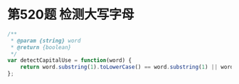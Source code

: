 # 第520题 检测大写字母

```javascript
/**
 * @param {string} word
 * @return {boolean}
 */
var detectCapitalUse = function(word) {
    return word.substring(1).toLowerCase() == word.substring(1) || word.toUpperCase() == word;
};
```

